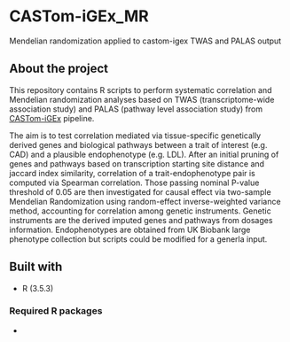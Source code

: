 # CASTom-iGEx_MR

Mendelian randomization applied to castom-igex TWAS and PALAS output

## About the project

This repository contains R scripts to perform systematic correlation and Mendelian randomization analyses based on TWAS (transcriptome-wide association study) and PALAS (pathway level association study) from [CASTom-iGEx](https://gitlab.mpcdf.mpg.de/luciat/castom-igex.git) pipeline.

The aim is to test correlation mediated via tissue-specific genetically derived genes and biological pathways between a trait of interest (e.g. CAD) and a plausible endophenotype (e.g. LDL). After an initial pruning of genes and pathways based on transcription starting site distance and jaccard index similarity, correlation of a trait-endophenotype pair is computed via Spearman correlation. Those passing nominal P-value threshold of 0.05 are then investigated for causal effect via two-sample Mendelian Randomization using random-effect inverse-weighted variance method, accounting for correlation among genetic instruments. Genetic instruments are the derived imputed genes and pathways from dosages information.
Endophenotypes are obtained from UK Biobank large phenotype collection but scripts could be modified for a generla input. 

## Built with 
* R (3.5.3)
### Required R packages
- 
